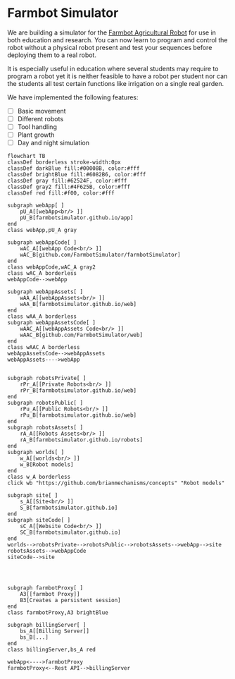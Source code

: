 # Farmbot Simulator

We are building a simulator for the [Farmbot Agricultural Robot](https://farm.bot) for use in both education and research. You can now learn to program and control the robot without a physical robot present and test your sequences before deploying them to a real robot.

It is especially useful in education where several students may require to program a robot yet it is neither feasible to have a robot per student nor can the students all test certain functions like irrigation on a single real garden.

We have implemented the following features:
- [ ] Basic movement
- [ ] Different robots
- [ ] Tool handling
- [ ] Plant growth
- [ ] Day and night simulation

```mermaid
flowchart TB
classDef borderless stroke-width:0px
classDef darkBlue fill:#00008B, color:#fff
classDef brightBlue fill:#6082B6, color:#fff
classDef gray fill:#62524F, color:#fff
classDef gray2 fill:#4F625B, color:#fff
classDef red fill:#f00, color:#fff

subgraph webApp[ ]
    pU_A[[webApp<br/> ]]
    pU_B[farmbotsimulator.github.io/app]
end
class webApp,pU_A gray

subgraph webAppCode[ ]
    wAC_A[[webApp Code<br/> ]]
    wAC_B[github.com/FarmbotSimulator/farmbotSimulator]
end
class webAppCode,wAC_A gray2
class wAC_A borderless
webAppCode-->webApp

subgraph webAppAssets[ ]
    wAA_A[[webAppAssets<br/> ]]
    wAA_B[farmbotsimulator.github.io/web]
end
class wAA_A borderless
subgraph webAppAssetsCode[ ]
    wAAC_A[[webAppAssets Code<br/> ]]
    wAAC_B[github.com/FarmbotSimulator/web]
end
class wAAC_A borderless
webAppAssetsCode-->webAppAssets
webAppAssets---->webApp


subgraph robotsPrivate[ ]
    rPr_A[[Private Robots<br/> ]]
    rPr_B[farmbotsimulator.github.io/web]
end
subgraph robotsPublic[ ]
    rPu_A[[Public Robots<br/> ]]
    rPu_B[farmbotsimulator.github.io/web]
end
subgraph robotsAssets[ ]
    rA_A[[Robots Assets<br/> ]]
    rA_B[farmbotsimulator.github.io/robots]
end
subgraph worlds[ ]
    w_A[[worlds<br/> ]]
    w_B[Robot models]
end
class w_A borderless
click wb "https://github.com/brianmechanisms/concepts" "Robot models"

subgraph site[ ]
    s_A[[Site<br/> ]]
    S_B[farmbotsimulator.github.io]
end
subgraph siteCode[ ]
    sC_A[[Website Code<br/> ]]
    SC_B[farmbotsimulator.github.io]
end
worlds-->robotsPrivate-->robotsPublic-->robotsAssets-->webApp-->site
robotsAssets-->webAppCode
siteCode-->site




subgraph farmbotProxy[ ]
    A3[[farmbot Proxy]]
    B3[Creates a persistent session]
end
class farmbotProxy,A3 brightBlue

subgraph billingServer[ ]
    bs_A[[Billing Server]]
    bs_B[...]
end
class billingServer,bs_A red

webApp<---->farmbotProxy
farmbotProxy<--Rest API-->billingServer
```

